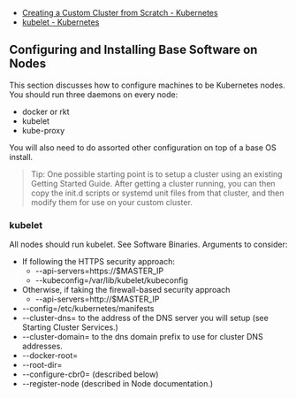 

* [Creating a Custom Cluster from Scratch - Kubernetes ](https://kubernetes.io/docs/getting-started-guides/scratch/)
* [kubelet - Kubernetes ](https://kubernetes.io/docs/admin/kubelet/)

## Configuring and Installing Base Software on Nodes

This section discusses how to configure machines to be Kubernetes nodes.
You should run three daemons on every node:

* docker or rkt
* kubelet
* kube-proxy

You will also need to do assorted other configuration on top of a base OS install.

> Tip: One possible starting point is to setup a cluster using an existing Getting Started Guide. After getting a cluster running, you can then copy the init.d scripts or systemd unit files from that cluster, and then modify them for use on your custom cluster.



### kubelet

All nodes should run kubelet. See Software Binaries.
Arguments to consider:

* If following the HTTPS security approach:
  * --api-servers=https://$MASTER_IP
  * --kubeconfig=/var/lib/kubelet/kubeconfig
* Otherwise, if taking the firewall-based security approach
  * --api-servers=http://$MASTER_IP
* --config=/etc/kubernetes/manifests
* --cluster-dns= to the address of the DNS server you will setup (see Starting Cluster Services.)
* --cluster-domain= to the dns domain prefix to use for cluster DNS addresses.
* --docker-root=
* --root-dir=
* --configure-cbr0= (described below)
* --register-node (described in Node documentation.)